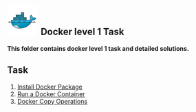 ## <span><img src="https://github.com/devicons/devicon/blob/master/icons/docker/docker-original.svg" title="Java" alt="Linux" width="68" height="68"/>&nbsp;</span> Docker level 1 Task

<strong>This folder contains docker level 1 task and detailed solutions.</strong>
## Task
1. [Install Docker Package](https://github.com/DrInTech22/KodeKloud-Engineer-Tasks/blob/main/docker/level_1/install-docker.md)
2. [Run a Docker Container](https://github.com/DrInTech22/KodeKloud-Engineer-Tasks/blob/main/docker/level_1/run-container.md)
3. [Docker Copy Operations](https://github.com/DrInTech22/KodeKloud-Engineer-Tasks/blob/main/docker/level_1/docker-copy.md)
